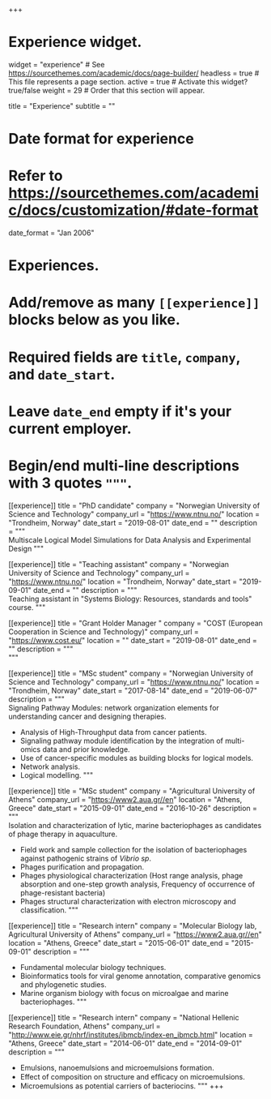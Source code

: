 +++
# Experience widget.
widget = "experience"  # See https://sourcethemes.com/academic/docs/page-builder/
headless = true  # This file represents a page section.
active = true  # Activate this widget? true/false
weight = 29  # Order that this section will appear.

title = "Experience"
subtitle = ""

# Date format for experience
#   Refer to https://sourcethemes.com/academic/docs/customization/#date-format
date_format = "Jan 2006"

# Experiences.
#   Add/remove as many `[[experience]]` blocks below as you like.
#   Required fields are `title`, `company`, and `date_start`.
#   Leave `date_end` empty if it's your current employer.
#   Begin/end multi-line descriptions with 3 quotes `"""`.

[[experience]]
  title = "PhD candidate"
  company = "Norwegian University of Science and Technology"
  company_url = "https://www.ntnu.no/"
  location = "Trondheim, Norway"
  date_start = "2019-08-01"
  date_end = ""
  description = """   
  Multiscale Logical Model Simulations for Data Analysis and Experimental Design
  """
  
[[experience]]
  title = "Teaching assistant"
  company = "Norwegian University of Science and Technology"
  company_url = "https://www.ntnu.no/"
  location = "Trondheim, Norway"
  date_start = "2019-09-01"
  date_end = ""
  description = """   
  Teaching assistant in "Systems Biology: Resources, standards and tools" course.
  """
  
[[experience]]
  title = "Grant Holder Manager "
  company = "COST (European Cooperation in Science and Technology)"
  company_url = "https://www.cost.eu/"
  location = ""
  date_start = "2019-08-01"
  date_end = ""
  description = """   
  """
  
[[experience]]
  title = "MSc student"
  company = "Norwegian University of Science and Technology"
  company_url = "https://www.ntnu.no/"
  location = "Trondheim, Norway"
  date_start = "2017-08-14"
  date_end = "2019-06-07"
  description = """   
  Signaling Pathway Modules: network organization elements for understanding cancer and designing therapies.
  
  * Analysis of High-Throughput data from cancer patients.
  * Signaling pathway module identification by the integration of multi-omics data and prior knowledge.
  *	Use of cancer-specific modules as building blocks for logical models.
  * Network analysis.
  * Logical modelling.
  """

[[experience]]
  title = "MSc student"
  company = "Agricultural University of Athens"
  company_url = "https://www2.aua.gr//en"
  location = "Athens, Greece"
  date_start = "2015-09-01"
  date_end = "2016-10-26"
  description = """   
  Isolation and characterization of lytic, marine bacteriophages as  candidates of phage therapy in aquaculture.
  
  * Field work and sample collection for the isolation of bacteriophages against pathogenic strains of _Vibrio sp_.
  * Phages purification and propagation.
  * Phages physiological characterization (Host range analysis, phage absorption and one-step growth analysis, Frequency of occurrence of phage-resistant bacteria)
  * Phages structural characterization with electron microscopy and classification.
  """

[[experience]]
  title = "Research intern"
  company = "Molecular Biology lab, Agricultural University of Athens"
  company_url = "https://www2.aua.gr//en"
  location = "Athens, Greece"
  date_start = "2015-06-01"
  date_end = "2015-09-01"
  description = """     
  * Fundamental molecular biology techniques.
  * Bioinformatics tools for viral genome annotation, comparative genomics and phylogenetic studies.
  * Marine organism biology with focus on microalgae and marine bacteriophages.
  """
  
 [[experience]]
  title = "Research intern"
  company = "National Hellenic Research Foundation, Athens"
  company_url = "http://www.eie.gr/nhrf/institutes/ibmcb/index-en_ibmcb.html"
  location = "Athens, Greece"
  date_start = "2014-06-01"
  date_end = "2014-09-01"
  description = """     
  * Emulsions, nanoemulsions and microemulsions formation.
  * Effect of composition on structure and efﬁcacy on microemulsions.
  * Microemulsions as potential carriers of bacteriocins.
  """
+++
